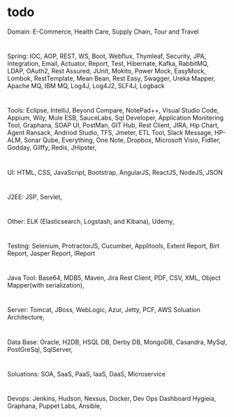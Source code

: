 # todo
Domain: E-Commerce, Health Care, Supply Chain, Tour and Travel 
#
Spring: IOC, AOP, REST, WS, Boot, Webflux, Thymleaf, Security, JPA, Integration, Email, Actuator, Report, Test, Hibernate, Kafka, RabbitMQ, LDAP, OAuth2, Rest Assured, JUnit, Mokito, Power Mock, EasyMock, Lombok, RestTemplate, Mean Bean, Rest Easy, Swagger, Ureka Mapper, Apache MQ, IBM MQ, Log4J, Log4J2, SLF4J, Logback
#
Tools: Eclipse, IntelliJ, Beyond Compare, NotePad++, Visual Studio Code, Appium, Wily, Mule ESB, SauceLabs, Sql Developer, Application Monitering Tool, Graphana, SOAP UI, PostMan, GIT Hub, Rest Client, JIRA, Hip Chart, Agent Ransack, Andriod Studio, TFS, Jmeter, ETL Tool, Slack Message, HP-ALM, Sonar Qube, Everything, One Note, Dropbox, Microsoft Visio, Fidller, Godday, Gilffy, Redis, JHipster, 
#
UI: HTML, CSS, JavaScript, Bootstrap, AngularJS, ReactJS, NodeJS, JSON
#
J2EE: JSP, Servlet, 
#
Other: ELK (Elasticsearch, Logstash, and Kibana), Udemy, 
#
Testing: Selenium, ProtractorJS, Cucumber, Applitools, Extent Report, Birt Report, Jasper Report, IReport
#
Java Tool: Base64, MDB5, Maven, Jira Rest Client, PDF, CSV, XML, Object Mapper(with serialization), 
#
Server: Tomcat, JBoss, WebLogic, Azur, Jetty, PCF, AWS Soluation Architecture, 
#
Data Base: Oracle, H2DB, HSQL DB, Derby DB, MongoDB, Casandra, MySql, PostGreSql, SqlServer, 
#
Soluations: SOA, SaaS, PaaS, IaaS, DaaS, Microservice
#
Devops: Jenkins, Hudson, Nexsus, Docker, Dev Ops Dashboard Hygieia, Graphana, Puppet Labs, Ansible, 
